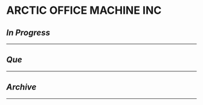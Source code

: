 # ARCTIC OFFICE MACHINE INC

## *In Progress*

--------------------

## *Que*

-----------------------------------
## *Archive*

-----------------------------------

